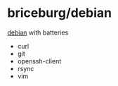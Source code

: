 # briceburg/debian

[debian](https://debian.org)  with batteries
  * curl
  * git
  * openssh-client
  * rsync
  * vim
